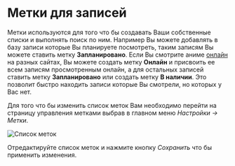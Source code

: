 # Метки для записей

Метки используются для того что бы создавать Ваши собственные списки и выполнять поиск по ним. Например Вы можете
добавлять в базу записи которые Вы планируете посмотреть, таким записям Вы можете ставить метку **Запланировано**. Если
Вы смотрите аниме [онлайн](http://ru.wikipedia.org/wiki/Онлайн) на разных сайтах, Вы можете создать метку **Онлайн** и
присвоить ее всем записям просмотренным онлайн, а для остальных записей ставить метку **Запланировано** или создать
метку **В наличии**. Это позволит быстро находить записи которые Вы смотрели, но которых у Вас нет.

Для того что бы изменить список меток Вам необходимо перейти на страницу управления метками выбрав в главном меню
*Настройки -> Метки*.

![Список меток](https://raw.github.com/anime-db/anime-db-docs/master/images/ru/general/labals.jpg)

Отредактируйте список меток и нажмите кнопку *Сохранить* что бы применить изменения.